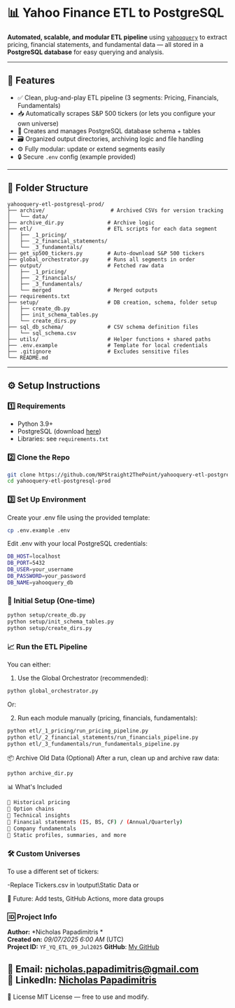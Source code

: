 # 📊 Yahoo Finance ETL to PostgreSQL

**Automated, scalable, and modular ETL pipeline** using [`yahooquery`](https://github.com/dpguthrie/yahooquery) to extract pricing, financial statements, and fundamental data — all stored in a **PostgreSQL database** for easy querying and analysis.

---

## 🚀 Features

- ✅ Clean, plug-and-play ETL pipeline (3 segments: Pricing, Financials, Fundamentals)
- 📥 Automatically scrapes S&P 500 tickers (or lets you configure your own universe)
- 🧱 Creates and manages PostgreSQL database schema + tables
- 🗃️ Organized output directories, archiving logic and file handling
- ⚙️ Fully modular: update or extend segments easily
- 🔒 Secure `.env` config (example provided)

---

## 📁 Folder Structure

```text
yahooquery-etl-postgresql-prod/
├── archive/                     # Archived CSVs for version tracking
│   └── data/
├── archive_dir.py              # Archive logic
├── etl/                        # ETL scripts for each data segment
│   ├── _1_pricing/
│   ├── _2_financial_statements/
│   └── _3_fundamentals/                   
├── get_sp500_tickers.py        # Auto-download S&P 500 tickers
├── global_orchestrator.py      # Runs all segments in order
├── output/                     # Fetched raw data
│   ├── _1_pricing/
│   ├── _2_financials/
│   ├── _3_fundamentals/
│   └── merged                  # Merged outputs
├── requirements.txt
├── setup/                      # DB creation, schema, folder setup
│   ├── create_db.py
│   ├── init_schema_tables.py
│   └── create_dirs.py
├── sql_db_schema/              # CSV schema definition files
│   └── sql_schema.csv
├── utils/                      # Helper functions + shared paths
├── .env.example                # Template for local credentials
├── .gitignore                  # Excludes sensitive files
└── README.md
```

---

## ⚙️ Setup Instructions

### 1️⃣ Requirements

- Python 3.9+
- PostgreSQL (download [here](https://www.postgresql.org/download/))
- Libraries: see `requirements.txt`

### 2️⃣ Clone the Repo

```bash
git clone https://github.com/NPStraight2ThePoint/yahooquery-etl-postgresql-prod.git
cd yahooquery-etl-postgresql-prod
```

### 3️⃣ Set Up Environment

Create your .env file using the provided template:
```bash
cp .env.example .env
```
Edit .env with your local PostgreSQL credentials:
```bash
DB_HOST=localhost
DB_PORT=5432
DB_USER=your_username
DB_PASSWORD=your_password
DB_NAME=yahooquery_db
```

### 🧱 Initial Setup (One-time)

```bash
python setup/create_db.py
python setup/init_schema_tables.py
python setup/create_dirs.py
```

### 📈 Run the ETL Pipeline

You can either:

1. Use the Global Orchestrator (recommended):
```bash
python global_orchestrator.py
```

Or:

2. Run each module manually (pricing, financials, fundamentals):

```bash
python etl/_1_pricing/run_pricing_pipeline.py
python etl/_2_financial_statements/run_financials_pipeline.py
python etl/_3_fundamentals/run_fundamentals_pipeline.py
```

📦 Archive Old Data (Optional)
After a run, clean up and archive raw data:

```bash
python archive_dir.py
```

📊 What's Included
```bash
📁 Historical pricing
📁 Option chains
📁 Technical insights
📁 Financial statements (IS, BS, CF) / (Annual/Quarterly)
📁 Company fundamentals
📁 Static profiles, summaries, and more
```

### 🛠️ Custom Universes

To use a different set of tickers:

-Replace Tickers.csv in \output\Static Data or

📌 Future: Add tests, GitHub Actions, more data groups

### 🆔 Project Info

**Author:** *Nicholas Papadimitris *  
**Created on:** *09/07/2025 6:00 AM* (UTC)   
**Project ID:** `YF_YQ_ETL_09_Jul2025`
**GitHub**: [My GitHub](https://github.com/NPStraight2ThePoint)

📧 **Email:** nicholas.papadimitris@gmail.com  
💼 **LinkedIn:** [Nicholas Papadimitris](https://www.linkedin.com/in/nicholas-papadimitris/)
---

📄 License
MIT License — free to use and modify.




